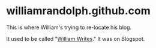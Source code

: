 williamrandolph.github.com
==========================

This is where William's trying to re-locate his blog.

It used to be called "[William Writes][oldblog]." It was on Blogspot.

[oldblog]: http://williamwrites.blogspot.com/ "William Writes"
